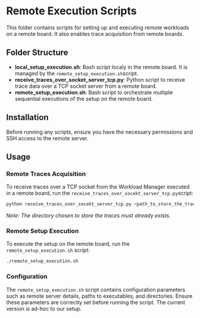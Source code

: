 # Remote Execution Scripts

This folder contains scripts for setting up and executing remote workloads on a remote board. It also enables trace acquisition from remote boards.

## Folder Structure

- **local_setup_execution.sh**: Bash script localy in the remote board. It is managed by the `remote_setup_execution.sh`script.
- **receive_traces_over_socket_server_tcp.py**: Python script to receive trace data over a TCP socket server from a remote board.
- **remote_setup_execution.sh**: Bash script to orchestrate multiple sequential executions of the setup on the remote board.

## Installation

Before running any scripts, ensure you have the necessary permissions and SSH access to the remote server.

## Usage

### Remote Traces Acquisition

To receive traces over a TCP socket from the Workload Manager executed in a remote board, run the `receive_traces_over_socekt_server_tcp.py`script:

```bash
python receive_traces_over_socekt_server_tcp.py <path_to_store_the_traces>
```

_Note: The directory chosen to store the traces must already exists._

### Remote Setup Execution

To execute the setup on the remote board, run the `remote_setup_execution.sh` script:

```bash
./remote_setup_execution.sh
```

### Configuration

The `remote_setup_execution.sh` script contains configuration parameters such as remote server details, paths to executables, and directories. Ensure these parameters are correctly set before running the script. The current version is ad-hoc to our setup.